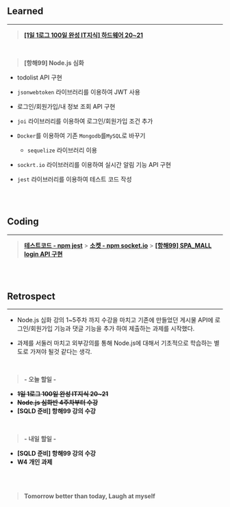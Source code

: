 ## Learned

---

> **[[1일 1로그 100일 완성 IT지식] 하드웨어 20~21](https://velog.io/@lilclown/book12)**

<br>

> **[항해99] Node.js 심화**

-   todolist API 구현

-   `jsonwebtoken` 라이브러리를 이용하여 JWT 사용

-   로그인/회원가입/내 정보 조회 API 구현

-   `joi` 라이브러리를 이용하여 로그인/회원가입 조건 추가

-   `Docker`를 이용하여 기존 `Mongodb`를`MySQL`로 바꾸기

    -   `sequelize` 라이브러리 이용

-   `sockrt.io` 라이브러리를 이용하여 실시간 알림 기능 API 구현

-   `jest` 라이브러리를 이용하여 테스트 코드 작성

<br><br>

## Coding

---

> **[테스트코드 - npm jest](https://github.com/lilclown97/TIL/tree/main/%ED%95%AD%ED%95%B499/practice/hello-jest)** > **[소켓 - npm socket.io](https://github.com/lilclown97/TIL/tree/main/%ED%95%AD%ED%95%B499/practice/hello-socket)** > **[[항해99] SPA_MALL login API 구현](https://github.com/lilclown97/TIL/tree/main/%ED%95%AD%ED%95%B499/W4-SPA_MALL-login)**

<br><br>

## Retrospect

---

-   Node.js 심화 강의 1~5주차 까지 수강을 마치고 기존에 만들었던 게시물 API에 로그인/회원가입 기능과 댓글 기능을 추가 하여 제출하는 과제를 시작했다.

-   과제를 서둘러 마치고 외부강의를 통해 Node.js에 대해서 기초적으로 학습하는 별도로 가져야 될것 같다는 생각.

<br>

> **- 오늘 할일 -**

-   ~~**1일 1로그 100일 완성 IT지식 20~21**~~
-   ~~**Node.js 심화반 4주차부터 수강**~~
-   **[SQLD 준비] 항해99 강의 수강**

<br>

> **- 내일 할일 -**

-   **[SQLD 준비] 항해99 강의 수강**
-   **W4 개인 과제**

<br><br>

> **Tomorrow better than today, Laugh at myself**
